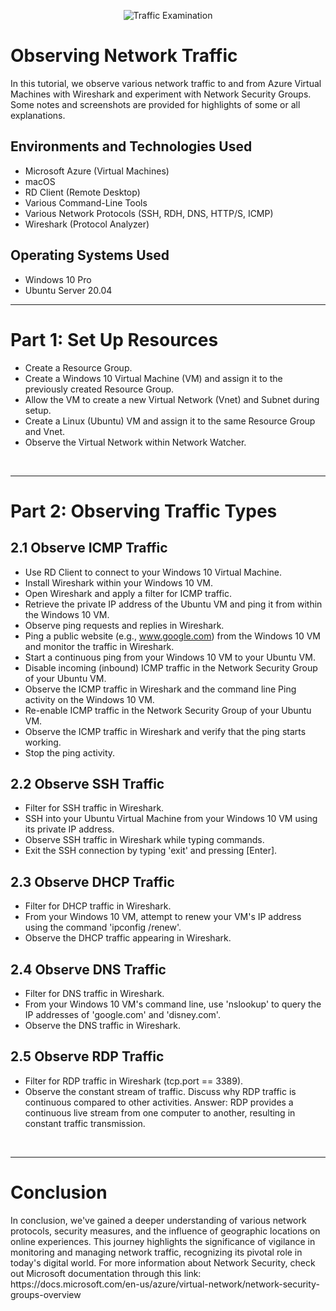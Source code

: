 <p align="center">
<img src="https://i.imgur.com/Ua7udoS.png" alt="Traffic Examination"/>
</p>

<h1>Observing Network Traffic</h1>
In this tutorial, we observe various network traffic to and from Azure Virtual Machines with Wireshark and experiment with Network Security Groups. Some notes and screenshots are provided for highlights of some or all explanations.

<h2>Environments and Technologies Used</h2>

- Microsoft Azure (Virtual Machines)
- macOS
- RD Client (Remote Desktop)
- Various Command-Line Tools
- Various Network Protocols (SSH, RDH, DNS, HTTP/S, ICMP)
- Wireshark (Protocol Analyzer)

<h2>Operating Systems Used </h2>

- Windows 10 Pro
- Ubuntu Server 20.04

-----

<h1>Part 1: Set Up Resources</h1>

- Create a Resource Group.
- Create a Windows 10 Virtual Machine (VM) and assign it to the previously created Resource Group.
- Allow the VM to create a new Virtual Network (Vnet) and Subnet during setup.
- Create a Linux (Ubuntu) VM and assign it to the same Resource Group and Vnet.
- Observe the Virtual Network within Network Watcher.

</br>

-----

<h1>Part 2: Observing Traffic Types</h1>

<h2>2.1 Observe ICMP Traffic</h2>

- Use RD Client to connect to your Windows 10 Virtual Machine.
- Install Wireshark within your Windows 10 VM.
- Open Wireshark and apply a filter for ICMP traffic.
- Retrieve the private IP address of the Ubuntu VM and ping it from within the Windows 10 VM.
- Observe ping requests and replies in Wireshark.
- Ping a public website (e.g., www.google.com) from the Windows 10 VM and monitor the traffic in Wireshark.
- Start a continuous ping from your Windows 10 VM to your Ubuntu VM.
- Disable incoming (inbound) ICMP traffic in the Network Security Group of your Ubuntu VM.
- Observe the ICMP traffic in Wireshark and the command line Ping activity on the Windows 10 VM.
- Re-enable ICMP traffic in the Network Security Group of your Ubuntu VM.
- Observe the ICMP traffic in Wireshark and verify that the ping starts working.
- Stop the ping activity.

<h2>2.2 Observe SSH Traffic</h2>

- Filter for SSH traffic in Wireshark.
- SSH into your Ubuntu Virtual Machine from your Windows 10 VM using its private IP address.
- Observe SSH traffic in Wireshark while typing commands.
- Exit the SSH connection by typing 'exit' and pressing [Enter].


<h2>2.3 Observe DHCP Traffic</h2>

- Filter for DHCP traffic in Wireshark.
- From your Windows 10 VM, attempt to renew your VM's IP address using the command 'ipconfig /renew'.
- Observe the DHCP traffic appearing in Wireshark.

<h2>2.4 Observe DNS Traffic</h2>

- Filter for DNS traffic in Wireshark.
- From your Windows 10 VM's command line, use 'nslookup' to query the IP addresses of 'google.com' and 'disney.com'.
- Observe the DNS traffic in Wireshark.

<h2>2.5 Observe RDP Traffic</h2>

- Filter for RDP traffic in Wireshark (tcp.port == 3389).
- Observe the constant stream of traffic. Discuss why RDP traffic is continuous compared to other activities. Answer: RDP provides a continuous live stream from one computer to another, resulting in constant traffic transmission.

</br>

-----
<h1>Conclusion</h1>
In conclusion, we've gained a deeper understanding of various network protocols, security measures, and the influence of geographic locations on online experiences. This journey highlights the significance of vigilance in monitoring and managing network traffic, recognizing its pivotal role in today's digital world. For more information about Network Security, check out Microsoft documentation through this link: https://docs.microsoft.com/en-us/azure/virtual-network/network-security-groups-overview
